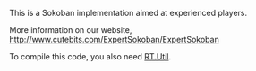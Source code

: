 This is a Sokoban implementation aimed at experienced players.

More information on our website, http://www.cutebits.com/ExpertSokoban/ExpertSokoban

To compile this code, you also need [RT.Util](https://github.com/RT-Projects/RT.Util).